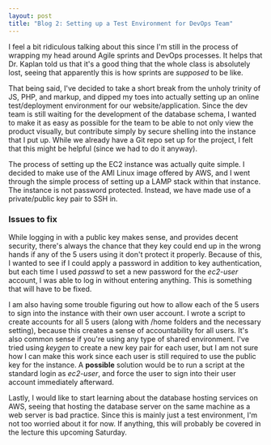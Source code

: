 ```yaml
---
layout: post
title: "Blog 2: Setting up a Test Environment for DevOps Team"
---
```


I feel a bit ridiculous talking about this since I'm still in the process of wrapping my head around Agile sprints and DevOps processes. It helps that Dr. Kaplan told us that it's a good thing that the whole class is absolutely lost, seeing that apparently this is how sprints are *supposed* to be like.

That being said, I've decided to take a short break from the unholy trinity of JS, PHP, and markup, and dipped my toes into actually setting up an online test/deployment environment for our website/application. Since the dev team is still waiting for the development of the database schema, I wanted to make it as easy as possible for the team to be able to not only view the product visually, but contribute simply by secure shelling into the instance that I put up. While we already have a Git repo set up for the project, I felt that this might be helpful (since we had to do it anyway).

The process of setting up the EC2 instance was actually quite simple. I decided to make use of the AMI Linux image offered by AWS, and I went through the simple process of setting up a LAMP stack within that instance. The instance is not password protected. Instead, we have made use of a private/public key pair to SSH in.

### Issues to fix

While logging in with a public key makes sense, and provides decent security, there's always the chance that they key could end up in the wrong hands if any of the 5 users using it don't protect it properly. Because of this, I wanted to see if I could apply a password in addition to key authentication, but each time I used *passwd* to set a new password for the *ec2-user* account, I was able to log in without entering anything. This is something that will have to be fixed.

I am also having some trouble figuring out how to allow each of the 5 users to sign into the instance with their own user account. I wrote a script to create accounts for all 5 users (along with /home folders and the necessary setting), because this creates a sense of accountability for all users. It's also common sense if you're using any type of shared environment. I've tried using *keygen* to create a new key pair for each user, but I am not sure how I can make this work since each user is still required to use the public key for the instance. A **possible** solution would be to run a script at the standard login as *ec2-user*, and force the user to sign into their user account immediately afterward.

Lastly, I would like to start learning about the database hosting services on AWS, seeing that hosting the database server on the same machine as a web server is bad practice. Since this is mainly just a test environment, I'm not too worried about it for now. If anything, this will probably be covered in the lecture this upcoming Saturday.
